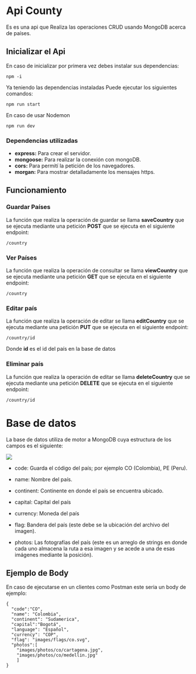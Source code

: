 # Api County
Es es una api que Realiza las operaciones CRUD usando MongoDB acerca de países.

## Inicializar el Api
En caso de inicializar por primera vez debes instalar sus dependencias:

````
npm -i
`````

Ya teniendo las dependencias instaladas Puede ejecutar los siguientes comandos:

````
npm run start
`````

En caso de usar Nodemon

````
npm run dev
`````

### Dependencias utilizadas
- **express:** Para crear el servidor.
- **mongoose:** Para realizar la conexión con mongoDB.
- **cors:** Para permití la petición de los navegadores.
- **morgan:** Para mostrar detalladamente los mensajes https.

## Funcionamiento
### Guardar Países
La función que realiza la operación de guardar se llama **saveCountry** que se ejecuta mediante una petición **POST** que se ejecuta en el siguiente endpoint:

````
/country
`````

### Ver Países
La función que realiza la operación de consultar se llama **viewCountry** que se ejecuta mediante una petición **GET** que se ejecuta en el siguiente endpoint:

````
/country
`````

### Editar país
La función que realiza la operación de editar se llama **editCountry** que se ejecuta mediante una petición **PUT** que se ejecuta en el siguiente endpoint:

````
/country/id
`````

Donde **id** es el id del país en la base de datos

### Eliminar país
La función que realiza la operación de editar se llama **deleteCountry** que se ejecuta mediante una petición **DELETE** que se ejecuta en el siguiente endpoint:

````
/country/id
`````

# Base de datos
La base de datos utiliza de motor a MongoDB cuya estructura de los campos es el siguiente:

![](graphic/base_de_datos.jpg)

- code: Guarda el código del país; por ejemplo CO (Colombia), PE (Peru).

- name: Nombre del país.

- continent: Continente en donde el país se encuentra ubicado.

- capital: Capital del país

- currency: Moneda del país

- flag: Bandera del país (este debe se la ubicación del archivo del imagen).

- photos: Las fotografías del país (este es un arreglo  de strings en donde cada uno almacena la ruta a esa imagen y se acede a una de esas imágenes mediante la posición).

## Ejemplo de Body
En caso de ejecutarse en un clientes como Postman este seria un body de ejemplo:

````
{
  "code":"CO",
  "name": "Colombia",
  "continent": "Sudamerica",
  "capital":"Bogotá",
  "language": "Español",
  "currency": "COP",
  "flag": "images/flags/co.svg",
  "photos":[
    "images/photos/co/cartagena.jpg",
    "images/photos/co/medellin.jpg"
    ]
}
`````